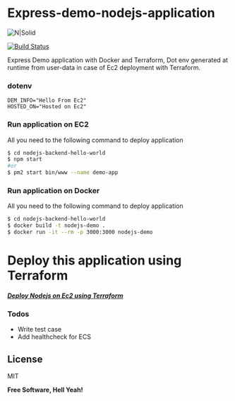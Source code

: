 # Express-demo-nodejs-application 
![N|Solid](https://nodejs.org/static/images/logo.svg)

[![Build Status](https://travis-ci.org/joemccann/dillinger.svg?branch=master)](https://travis-ci.org/joemccann/dillinger)


Express Demo application with Docker and Terraform, Dot env generated at runtime from user-data in case of Ec2 deployment with Terraform.






### dotenv

```
DEM_INFO="Hello From Ec2"
HOSTED_ON="Hosted on Ec2"
```

### Run application on EC2

All you need to the following command to deploy application

```sh
$ cd nodejs-backend-hello-world
$ npm start
#or
$ pm2 start bin/www --name demo-app
```

### Run application on Docker

All you need to the following command to deploy application

```sh
$ cd nodejs-backend-hello-world
$ docker build -t nodejs-demo .
$ docker run -it --rm -p 3000:3000 nodejs-demo
```

# Deploy this application using Terraform

##### [Deploy Nodejs on Ec2 using Terraform](https://github.com/Adiii717/terraform-ec2-nodejs-deployment)

### Todos

 - Write test case
 - Add healthcheck for ECS

License
----

MIT


**Free Software, Hell Yeah!**

[//]: # (These are reference links used in the body of this note and get stripped out when the markdown processor does its job. There is no need to format nicely because it shouldn't be seen. Thanks SO - http://stackoverflow.com/questions/4823468/store-comments-in-markdown-syntax)




